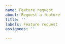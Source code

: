 ```yaml
---
name: Feature request
about: Request a feature
title: ''
labels: Feature request
assignees: ''

---
```

